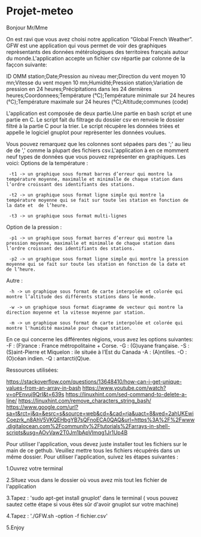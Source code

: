 # Projet-meteo

Bonjour Mr/Mme

On est ravi que vous avez choisi notre application  “Global French Weather”. GFW est une application qui vous permet de voir des graphiques reprèsentants des données métérologiques des territoires français autour du monde.L'application accepte un fichier csv répartie par colonne de la façcon suivante:

ID OMM station;Date;Pression au niveau mer;Direction du vent moyen 10 mn;Vitesse du vent moyen 10 mn;Humidité;Pression station;Variation de pression en 24 heures;Précipitations dans les 24 dernières heures;Coordonnees;Température (°C);Température minimale sur 24 heures (°C);Température maximale sur 24 heures (°C);Altitude;communes (code)

L'application est composée de deux partie.Une partie en bash script et une partie en C. Le script fait du filtrage du dossier csv en renvoie le dossier filtré à la partie C pour la trier. Le script récupère les données triées et appelle le logiciel gnuplot pour reprèsenter les données voulues.

Vous pouvez remarquez que les colonnes sont sépaées pars des ';' au lieu de de ',' comme la plupart des fichiers csv.L'application à en ce momment neuf types de données que vous pouvez représenter en graphiques. Les voici:
Options de la température :

     -t1 -> un graphique sous format barres d’erreur qui montre la température moyenne, maximalle et minimalle de chaque station dans l’ordre croissant des identifiants des stations.

     -t2 -> un graphique sous format ligne simple qui montre la température moyenne qui se fait sur toute les station en fonction de la date et  de l’heure.

     -t3 -> un graphique sous format multi-lignes 

Option de la pression :

     -p1 -> un graphique sous format barres d’erreur qui montre la pression moyenne, maximalle et minimalle de chaque station dans l’ordre croissant des identifiants des stations.

     -p2 -> un graphique sous format ligne simple qui montre la pression moyenne qui se fait sur toute les station en fonction de la date et  de l’heure.

Autre :

     -h -> un graphique sous format de carte interpolée et colorée qui montre l’altitude des différents stations dans le monde.

     -w -> un graphique sous format diagramme de vecteur qui montre la direction moyenne et la vitesse moyenne par station.

     -m -> un graphique sous format de carte interpolée et colorée qui montre l'humidité maximale pour chaque station.
     
En ce qui concerne les différentes régions, vous avez les options suivantes:
     -F : (F)rance : France métropolitaine + Corse.
     -G : (G)uyane française.
     -S : (S)aint-Pierre et Miquelon : ile située à l’Est du Canada
     -A : (A)ntilles.
     -O : (O)céan indien.
     -Q : antarcti(Q)ue.

Ressources utilisées:

https://stackoverflow.com/questions/13648410/how-can-i-get-unique-values-from-an-array-in-bash
https://www.youtube.com/watch?v=oPEnvuj9QrI&t=639s
https://linuxhint.com/sed-command-to-delete-a-line/
https://linuxhint.com/remove_characters_string_bash/
https://www.google.com/url?sa=t&rct=j&q=&esrc=s&source=web&cd=&cad=rja&uact=8&ved=2ahUKEwiCoezrk_n8AhV5VKQEHbgYB7sQFnoECA0QAQ&url=https%3A%2F%2Fwww.digitalocean.com%2Fcommunity%2Ftutorials%2Farrays-in-shell-scripts&usg=AOvVaw2T0Jm1bApVImqg1Jr1Up4B

Pour utiliser l'application, vous devez juste installer tout les fichiers sur le main de ce gethub. Veuillez mettre tous les fichiers récupérés dans un même dossier. Pour utiliser l'application, suivez les étapes suivantes :

1.Ouvrez votre terminal

2.Situez vous dans le dossier où vous avez mis tout les fichier de l'application

3.Tapez : 'sudo apt-get install gnuplot' dans le terminal ( vous pouvez sautez cette étape si vous êtes sûr d'avoir gnuplot sur votre machine)

4.Tapez : './GFW.sh -option -f fichier.csv'

5.Enjoy





